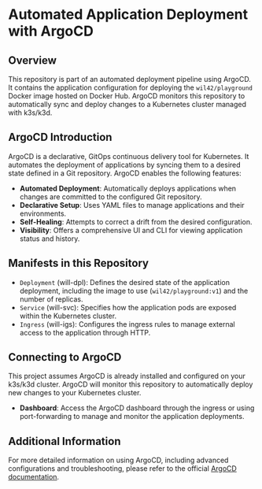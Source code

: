 # Automated Application Deployment with ArgoCD

## Overview

This repository is part of an automated deployment pipeline using ArgoCD. It contains the application configuration for deploying the `wil42/playground` Docker image hosted on Docker Hub. ArgoCD monitors this repository to automatically sync and deploy changes to a Kubernetes cluster managed with k3s/k3d.

## ArgoCD Introduction

ArgoCD is a declarative, GitOps continuous delivery tool for Kubernetes. It automates the deployment of applications by syncing them to a desired state defined in a Git repository. ArgoCD enables the following features:

- **Automated Deployment**: Automatically deploys applications when changes are committed to the configured Git repository.
- **Declarative Setup**: Uses YAML files to manage applications and their environments.
- **Self-Healing**: Attempts to correct a drift from the desired configuration.
- **Visibility**: Offers a comprehensive UI and CLI for viewing application status and history.

## Manifests in this Repository

- `Deployment` (will-dpl): Defines the desired state of the application deployment, including the image to use (`wil42/playground:v1`) and the number of replicas.
- `Service` (will-svc): Specifies how the application pods are exposed within the Kubernetes cluster.
- `Ingress` (will-igs): Configures the ingress rules to manage external access to the application through HTTP.

## Connecting to ArgoCD

This project assumes ArgoCD is already installed and configured on your k3s/k3d cluster. ArgoCD will monitor this repository to automatically deploy new changes to your Kubernetes cluster.

- **Dashboard**: Access the ArgoCD dashboard through the ingress or using port-forwarding to manage and monitor the application deployments.


## Additional Information

For more detailed information on using ArgoCD, including advanced configurations and troubleshooting, please refer to the official [ArgoCD documentation](https://argo-cd.readthedocs.io/en/stable/).
